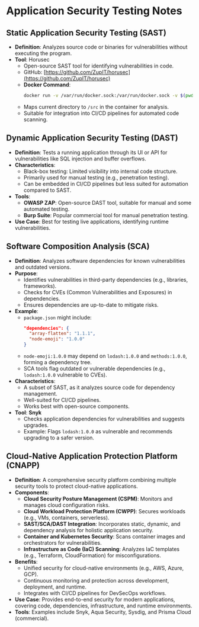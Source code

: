 # Application Security Testing Notes

## Static Application Security Testing (SAST)

- **Definition**: Analyzes source code or binaries for vulnerabilities without executing the program.
- **Tool**: Horusec
  - Open-source SAST tool for identifying vulnerabilities in code.
  - GitHub: [https://github.com/ZupIT/horusec](https://github.com/ZupIT/horusec)
  - **Docker Command**:
    ```bash
    docker run -v /var/run/docker.sock:/var/run/docker.sock -v $(pwd):/src horuszup/horusec-cli:v2.9.0-beta.3 horusec start -p /src -P $(pwd)
    ```
  - Maps current directory to `/src` in the container for analysis.
  - Suitable for integration into CI/CD pipelines for automated code scanning.

## Dynamic Application Security Testing (DAST)

- **Definition**: Tests a running application through its UI or API for vulnerabilities like SQL injection and buffer overflows.
- **Characteristics**:
  - Black-box testing: Limited visibility into internal code structure.
  - Primarily used for manual testing (e.g., penetration testing).
  - Can be embedded in CI/CD pipelines but less suited for automation compared to SAST.
- **Tools**:
  - **OWASP ZAP**: Open-source DAST tool, suitable for manual and some automated testing.
  - **Burp Suite**: Popular commercial tool for manual penetration testing.
- **Use Case**: Best for testing live applications, identifying runtime vulnerabilities.

## Software Composition Analysis (SCA)

- **Definition**: Analyzes software dependencies for known vulnerabilities and outdated versions.
- **Purpose**:
  - Identifies vulnerabilities in third-party dependencies (e.g., libraries, frameworks).
  - Checks for CVEs (Common Vulnerabilities and Exposures) in dependencies.
  - Ensures dependencies are up-to-date to mitigate risks.
- **Example**:
  - `package.json` might include:
    ```json
    "dependencies": {
      "array-flatten": "1.1.1",
      "node-emoji": "1.0.0"
    }
    ```
  - `node-emoji:1.0.0` may depend on `lodash:1.0.0` and `methods:1.0.0`, forming a dependency tree.
  - SCA tools flag outdated or vulnerable dependencies (e.g., `lodash:1.0.0` vulnerable to CVEs).
- **Characteristics**:
  - A subset of SAST, as it analyzes source code for dependency management.
  - Well-suited for CI/CD pipelines.
  - Works best with open-source components.
- **Tool**: **Snyk**
  - Checks application dependencies for vulnerabilities and suggests upgrades.
  - Example: Flags `lodash:1.0.0` as vulnerable and recommends upgrading to a safer version.

## Cloud-Native Application Protection Platform (CNAPP)

- **Definition**: A comprehensive security platform combining multiple security tools to protect cloud-native applications.
- **Components**:
  - **Cloud Security Posture Management (CSPM)**: Monitors and manages cloud configuration risks.
  - **Cloud Workload Protection Platform (CWPP)**: Secures workloads (e.g., VMs, containers, serverless).
  - **SAST/SCA/DAST Integration**: Incorporates static, dynamic, and dependency analysis for holistic application security.
  - **Container and Kubernetes Security**: Scans container images and orchestrators for vulnerabilities.
  - **Infrastructure as Code (IaC) Scanning**: Analyzes IaC templates (e.g., Terraform, CloudFormation) for misconfigurations.
- **Benefits**:
  - Unified security for cloud-native environments (e.g., AWS, Azure, GCP).
  - Continuous monitoring and protection across development, deployment, and runtime.
  - Integrates with CI/CD pipelines for DevSecOps workflows.
- **Use Case**: Provides end-to-end security for modern applications, covering code, dependencies, infrastructure, and runtime environments.
- **Tools**: Examples include Snyk, Aqua Security, Sysdig, and Prisma Cloud (commercial).
